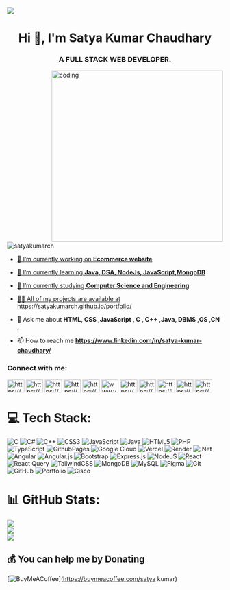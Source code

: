 <img src=![image](https://github.com/satyakumarch/satyakumarch/assets/118563873/bc098802-421d-4367-af09-ad86e1360a15)>

<h1 align="center">Hi 👋, I'm Satya Kumar Chaudhary</h1>
<h3 align="center">A FULL STACK WEB DEVELOPER.</h3>

<img align="right" alt="coding" width="400" src=https://i.pinimg.com/originals/59/87/1c/59871c7fb4ca4d906e9ef1f4566cd378.gif>

<p align="left"> <img src="https://komarev.com/ghpvc/?username=satyakumarch&label=Profile%20views&color=0e75b6&style=flat" alt="satyakumarch" /> </p>
<a href="https://visitcount.itsvg.in">
 


- 🔭 I’m currently working on **Ecommerce website**

- 🌱 I’m currently learning **Java, DSA, NodeJs, JavaScript,MongoDB**

- 🤝 I’m currently studying **Computer Science and Engineering**

- 👨‍💻 All of my projects are available at https://satyakumarch.github.io/portfolio/

- 💬 Ask me about **HTML, CSS ,JavaScript , C , C++ ,Java, DBMS ,OS ,CN ,**

- 📫 How to reach me **https://www.linkedin.com/in/satya-kumar-chaudhary/**



<h3 align="left">Connect with me:</h3>
<p align="left">
<a href="https://twitter.com/https://x.com/chaudharyk27157" target="blank"><img align="center" src="https://raw.githubusercontent.com/rahuldkjain/github-profile-readme-generator/master/src/images/icons/Social/twitter.svg" alt="https://x.com/chaudharyk27157" height="30" width="40" /></a>
<a href="https://linkedin.com/in/https://www.linkedin.com/in/satya-kumar-chaudhary/" target="blank"><img align="center" src="https://raw.githubusercontent.com/rahuldkjain/github-profile-readme-generator/master/src/images/icons/Social/linked-in-alt.svg" alt="https://www.linkedin.com/in/satya-kumar-chaudhary/" height="30" width="40" /></a>
<a href="https://stackoverflow.com/users/https://stackoverflow.com/users/20613205/satyakumar-chaudhary" target="blank"><img align="center" src="https://raw.githubusercontent.com/rahuldkjain/github-profile-readme-generator/master/src/images/icons/Social/stack-overflow.svg" alt="https://stackoverflow.com/users/20613205/satyakumar-chaudhary" height="30" width="40" /></a>
<a href="https://fb.com/https://www.facebook.com/satyakumar.chaudhary.18" target="blank"><img align="center" src="https://raw.githubusercontent.com/rahuldkjain/github-profile-readme-generator/master/src/images/icons/Social/facebook.svg" alt="https://www.facebook.com/satyakumar.chaudhary.18" height="30" width="40" /></a>
<a href="https://instagram.com/https://www.instagram.com/satyakumar7193/" target="blank"><img align="center" src="https://raw.githubusercontent.com/rahuldkjain/github-profile-readme-generator/master/src/images/icons/Social/instagram.svg" alt="https://www.instagram.com/satyakumar7193/" height="30" width="40" /></a>
<a href="https://www.youtube.com/c/www.youtube.com/@satyakumar8444" target="blank"><img align="center" src="https://raw.githubusercontent.com/rahuldkjain/github-profile-readme-generator/master/src/images/icons/Social/youtube.svg" alt="www.youtube.com/@satyakumar8444" height="30" width="40" /></a>
<a href="https://www.codechef.com/users/https://www.codechef.com/users/satyakumarchau" target="blank"><img align="center" src="https://cdn.jsdelivr.net/npm/simple-icons@3.1.0/icons/codechef.svg" alt="https://www.codechef.com/users/satyakumarchau" height="30" width="40" /></a>
<a href="https://www.hackerrank.com/https://www.hackerrank.com/profile/satyakumarchaud1" target="blank"><img align="center" src="https://raw.githubusercontent.com/rahuldkjain/github-profile-readme-generator/master/src/images/icons/Social/hackerrank.svg" alt="https://www.hackerrank.com/profile/satyakumarchaud1" height="30" width="40" /></a>
<a href="https://www.leetcode.com/https://leetcode.com/u/satyakumarchaudhary603/" target="blank"><img align="center" src="https://raw.githubusercontent.com/rahuldkjain/github-profile-readme-generator/master/src/images/icons/Social/leet-code.svg" alt="https://leetcode.com/u/satyakumarchaudhary603/" height="30" width="40" /></a>
<a href="https://www.hackerearth.com/https://www.hackerearth.com/@satyakumarchaudhary603" target="blank"><img align="center" src="https://raw.githubusercontent.com/rahuldkjain/github-profile-readme-generator/master/src/images/icons/Social/hackerearth.svg" alt="https://www.hackerearth.com/@satyakumarchaudhary603" height="30" width="40" /></a>
<a href="https://auth.geeksforgeeks.org/user/https://www.geeksforgeeks.org/user/satyakumarchwamx/" target="blank"><img align="center" src="https://raw.githubusercontent.com/rahuldkjain/github-profile-readme-generator/master/src/images/icons/Social/geeks-for-geeks.svg" alt="https://www.geeksforgeeks.org/user/satyakumarchwamx/" height="30" width="40" /></a>
</p>
 

# 💻 Tech Stack:
![C](https://img.shields.io/badge/c-%2300599C.svg?style=for-the-badge&logo=c&logoColor=white) ![C#](https://img.shields.io/badge/c%23-%23239120.svg?style=for-the-badge&logo=csharp&logoColor=white) ![C++](https://img.shields.io/badge/c++-%2300599C.svg?style=for-the-badge&logo=c%2B%2B&logoColor=white) ![CSS3](https://img.shields.io/badge/css3-%231572B6.svg?style=for-the-badge&logo=css3&logoColor=white) ![JavaScript](https://img.shields.io/badge/javascript-%23323330.svg?style=for-the-badge&logo=javascript&logoColor=%23F7DF1E) ![Java](https://img.shields.io/badge/java-%23ED8B00.svg?style=for-the-badge&logo=openjdk&logoColor=white) ![HTML5](https://img.shields.io/badge/html5-%23E34F26.svg?style=for-the-badge&logo=html5&logoColor=white) ![PHP](https://img.shields.io/badge/php-%23777BB4.svg?style=for-the-badge&logo=php&logoColor=white) ![TypeScript](https://img.shields.io/badge/typescript-%23007ACC.svg?style=for-the-badge&logo=typescript&logoColor=white) ![GithubPages](https://img.shields.io/badge/github%20pages-121013?style=for-the-badge&logo=github&logoColor=white) ![Google Cloud](https://img.shields.io/badge/GoogleCloud-%234285F4.svg?style=for-the-badge&logo=google-cloud&logoColor=white) ![Vercel](https://img.shields.io/badge/vercel-%23000000.svg?style=for-the-badge&logo=vercel&logoColor=white) ![Render](https://img.shields.io/badge/Render-%46E3B7.svg?style=for-the-badge&logo=render&logoColor=white) ![.Net](https://img.shields.io/badge/.NET-5C2D91?style=for-the-badge&logo=.net&logoColor=white) ![Angular](https://img.shields.io/badge/angular-%23DD0031.svg?style=for-the-badge&logo=angular&logoColor=white) ![Angular.js](https://img.shields.io/badge/angular.js-%23E23237.svg?style=for-the-badge&logo=angularjs&logoColor=white) ![Bootstrap](https://img.shields.io/badge/bootstrap-%238511FA.svg?style=for-the-badge&logo=bootstrap&logoColor=white) ![Express.js](https://img.shields.io/badge/express.js-%23404d59.svg?style=for-the-badge&logo=express&logoColor=%2361DAFB) ![NodeJS](https://img.shields.io/badge/node.js-6DA55F?style=for-the-badge&logo=node.js&logoColor=white) ![React](https://img.shields.io/badge/react-%2320232a.svg?style=for-the-badge&logo=react&logoColor=%2361DAFB) ![React Query](https://img.shields.io/badge/-React%20Query-FF4154?style=for-the-badge&logo=react%20query&logoColor=white) ![TailwindCSS](https://img.shields.io/badge/tailwindcss-%2338B2AC.svg?style=for-the-badge&logo=tailwind-css&logoColor=white) ![MongoDB](https://img.shields.io/badge/MongoDB-%234ea94b.svg?style=for-the-badge&logo=mongodb&logoColor=white) ![MySQL](https://img.shields.io/badge/mysql-4479A1.svg?style=for-the-badge&logo=mysql&logoColor=white) ![Figma](https://img.shields.io/badge/figma-%23F24E1E.svg?style=for-the-badge&logo=figma&logoColor=white) ![Git](https://img.shields.io/badge/git-%23F05033.svg?style=for-the-badge&logo=git&logoColor=white) ![GitHub](https://img.shields.io/badge/github-%23121011.svg?style=for-the-badge&logo=github&logoColor=white) ![Portfolio](https://img.shields.io/badge/Portfolio-%23000000.svg?style=for-the-badge&logo=firefox&logoColor=#FF7139) ![Cisco](https://img.shields.io/badge/cisco-%23049fd9.svg?style=for-the-badge&logo=cisco&logoColor=black)
# 📊 GitHub Stats:
![](https://github-readme-stats.vercel.app/api?username=satyakumarch&theme=dark&hide_border=false&include_all_commits=false&count_private=false)<br/>
![](https://github-readme-streak-stats.herokuapp.com/?user=satyakumarch&theme=dark&hide_border=false)<br/>
![](https://github-readme-stats.vercel.app/api/top-langs/?username=satyakumarch&theme=dark&hide_border=false&include_all_commits=false&count_private=false&layout=compact)



  ## 💰 You can help me by Donating
  [![BuyMeACoffee](https://img.shields.io/badge/Buy%20Me%20a%20Coffee-ffdd00?style=for-the-badge&logo=buy-me-a-coffee&logoColor=black)](https://buymeacoffee.com/satya kumar) 

  
<!-- Proudly created with GPRM ( https://gprm.itsvg.in ) -->
